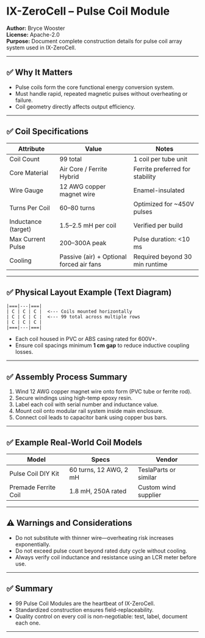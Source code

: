 # IX-ZeroCell – Pulse Coil Module

**Author:** Bryce Wooster  
**License:** Apache-2.0  
**Purpose:** Document complete construction details for pulse coil array system used in IX-ZeroCell.

---

## ✅ Why It Matters

- Pulse coils form the core functional energy conversion system.  
- Must handle rapid, repeated magnetic pulses without overheating or failure.  
- Coil geometry directly affects output efficiency.

---

## ✅ Coil Specifications

| Attribute             | Value                          | Notes                          |
|----------------------|--------------------------------|--------------------------------|
| Coil Count           | 99 total                       | 1 coil per tube unit          |
| Core Material        | Air Core / Ferrite Hybrid      | Ferrite preferred for stability|
| Wire Gauge           | 12 AWG copper magnet wire      | Enamel-insulated               |
| Turns Per Coil       | 60–80 turns                    | Optimized for ~450V pulses     |
| Inductance (target)  | 1.5–2.5 mH per coil            | Verified per build             |
| Max Current Pulse    | 200–300A peak                  | Pulse duration: <10 ms         |
| Cooling              | Passive (air) + Optional forced air fans | Required beyond 30 min runtime |

---

## ✅ Physical Layout Example (Text Diagram)

```
|===|---|===|
| C | C | C |  <--- Coils mounted horizontally
| C | C | C |  <--- 99 total across multiple rows
| C | C | C |
|===|---|===|
```

- Each coil housed in PVC or ABS casing rated for 600V+.  
- Ensure coil spacings minimum **1 cm gap** to reduce inductive coupling losses.  

---

## ✅ Assembly Process Summary

1. Wind 12 AWG copper magnet wire onto form (PVC tube or ferrite rod).
2. Secure windings using high-temp epoxy resin.  
3. Label each coil with serial number and inductance value.  
4. Mount coil onto modular rail system inside main enclosure.  
5. Connect coil leads to capacitor bank using copper bus bars.  

---

## ✅ Example Real-World Coil Models

| Model               | Specs               | Vendor                |
|--------------------|--------------------|----------------------|
| Pulse Coil DIY Kit | 60 turns, 12 AWG, 2 mH | TeslaParts or similar|
| Premade Ferrite Coil | 1.8 mH, 250A rated  | Custom wind supplier |

---

## ⚠️ Warnings and Considerations

- Do not substitute with thinner wire—overheating risk increases exponentially.  
- Do not exceed pulse count beyond rated duty cycle without cooling.  
- Always verify coil inductance and resistance using an LCR meter before use.

---

## ✅ Summary

- 99 Pulse Coil Modules are the heartbeat of IX-ZeroCell.  
- Standardized construction ensures field-replaceability.  
- Quality control on every coil is non-negotiable: test, label, document each one.

---

